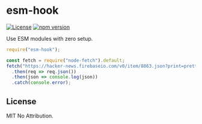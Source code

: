# esm-hook

[![License](https://img.shields.io/badge/License-MIT_0-blue.svg)](https://opensource.org/licenses/MIT-0)
[![npm version](https://badge.fury.io/js/esm-hook.svg)](https://badge.fury.io/js/esm-hook)

Use ESM modules with zero setup.

```ts
require("esm-hook");

const fetch = require("node-fetch").default;
fetch("https://hacker-news.firebaseio.com/v0/item/8863.json?print=pretty")
  .then(req => req.json())
  .then(json => console.log(json))
  .catch(console.error);
```

## License

MIT No Attribution.
